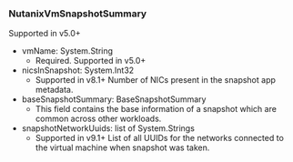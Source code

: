 ### NutanixVmSnapshotSummary
Supported in v5.0+

- vmName: System.String
  - Required. Supported in v5.0+
- nicsInSnapshot: System.Int32
  - Supported in v8.1+
Number of NICs present in the snapshot app metadata.
- baseSnapshotSummary: BaseSnapshotSummary
  - This field contains the base information of a snapshot which are common across other workloads.
- snapshotNetworkUuids: list of System.Strings
  - Supported in v9.1+
List of all UUIDs for the networks connected to the virtual machine when snapshot was taken.

